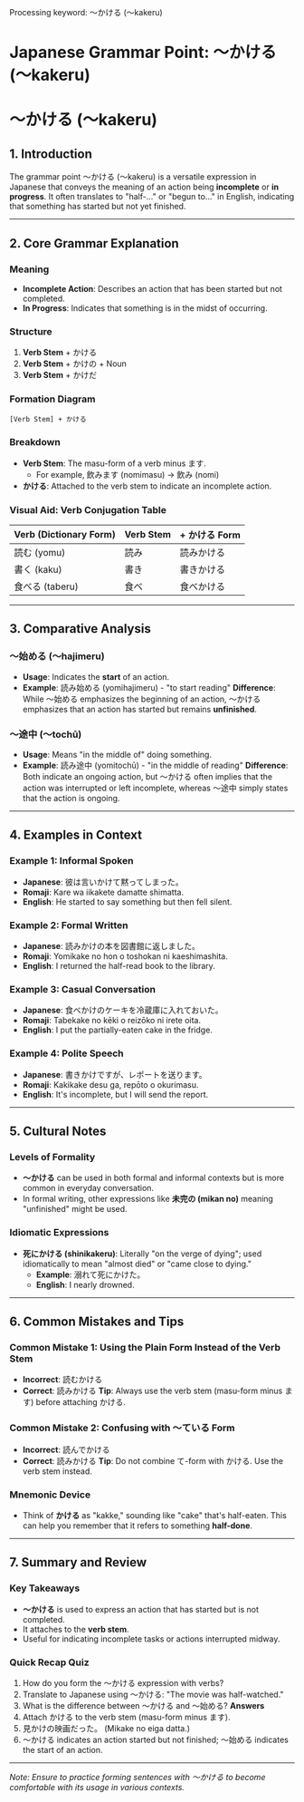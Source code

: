 Processing keyword: ～かける (〜kakeru)
# Japanese Grammar Point: ～かける (〜kakeru)
# ～かける (〜kakeru)
## 1. Introduction
The grammar point ～かける (〜kakeru) is a versatile expression in Japanese that conveys the meaning of an action being **incomplete** or **in progress**. It often translates to "half-..." or "begun to..." in English, indicating that something has started but not yet finished.

---
## 2. Core Grammar Explanation
### Meaning
- **Incomplete Action**: Describes an action that has been started but not completed.
- **In Progress**: Indicates that something is in the midst of occurring.
### Structure
1. **Verb Stem** + かける
2. **Verb Stem** + かけの + Noun
3. **Verb Stem** + かけだ
### Formation Diagram
```
[Verb Stem] + かける
```
### Breakdown
- **Verb Stem**: The masu-form of a verb minus ます.
  - For example, 飲みます (nomimasu) → 飲み (nomi)
- **かける**: Attached to the verb stem to indicate an incomplete action.
### Visual Aid: Verb Conjugation Table
| Verb (Dictionary Form) | Verb Stem | + かける Form |
|------------------------|-----------|---------------|
| 読む (yomu)            | 読み      | 読みかける    |
| 書く (kaku)            | 書き      | 書きかける    |
| 食べる (taberu)        | 食べ      | 食べかける    |
---
## 3. Comparative Analysis
### ～始める (〜hajimeru)
- **Usage**: Indicates the **start** of an action.
- **Example**: 読み始める (yomihajimeru) - "to start reading"
**Difference**: While ～始める emphasizes the beginning of an action, ～かける emphasizes that an action has started but remains **unfinished**.
### ～途中 (〜tochū)
- **Usage**: Means "in the middle of" doing something.
- **Example**: 読み途中 (yomitochū) - "in the middle of reading"
**Difference**: Both indicate an ongoing action, but ～かける often implies that the action was interrupted or left incomplete, whereas ～途中 simply states that the action is ongoing.
---
## 4. Examples in Context
### Example 1: Informal Spoken
- **Japanese**: 彼は言いかけて黙ってしまった。
- **Romaji**: Kare wa iikakete damatte shimatta.
- **English**: He started to say something but then fell silent.
### Example 2: Formal Written
- **Japanese**: 読みかけの本を図書館に返しました。
- **Romaji**: Yomikake no hon o toshokan ni kaeshimashita.
- **English**: I returned the half-read book to the library.
### Example 3: Casual Conversation
- **Japanese**: 食べかけのケーキを冷蔵庫に入れておいた。
- **Romaji**: Tabekake no kēki o reizōko ni irete oita.
- **English**: I put the partially-eaten cake in the fridge.
### Example 4: Polite Speech
- **Japanese**: 書きかけですが、レポートを送ります。
- **Romaji**: Kakikake desu ga, repōto o okurimasu.
- **English**: It's incomplete, but I will send the report.
---
## 5. Cultural Notes
### Levels of Formality
- **～かける** can be used in both formal and informal contexts but is more common in everyday conversation.
- In formal writing, other expressions like **未完の (mikan no)** meaning "unfinished" might be used.
### Idiomatic Expressions
- **死にかける (shinikakeru)**: Literally "on the verge of dying"; used idiomatically to mean "almost died" or "came close to dying."
  - **Example**: 溺れて死にかけた。
  - **English**: I nearly drowned.
---
## 6. Common Mistakes and Tips
### Common Mistake 1: Using the Plain Form Instead of the Verb Stem
- **Incorrect**: 読むかける
- **Correct**: 読みかける
**Tip**: Always use the verb stem (masu-form minus ます) before attaching かける.
### Common Mistake 2: Confusing with ～ている Form
- **Incorrect**: 読んでかける
- **Correct**: 読みかける
**Tip**: Do not combine て-form with かける. Use the verb stem instead.
### Mnemonic Device
- Think of **かける** as "kakke," sounding like "cake" that's half-eaten. This can help you remember that it refers to something **half-done**.
---
## 7. Summary and Review
### Key Takeaways
- **～かける** is used to express an action that has started but is not completed.
- It attaches to the **verb stem**.
- Useful for indicating incomplete tasks or actions interrupted midway.
### Quick Recap Quiz
1. How do you form the ～かける expression with verbs?
2. Translate to Japanese using ～かける: "The movie was half-watched."
3. What is the difference between ～かける and ～始める?
**Answers**
1. Attach かける to the verb stem (masu-form minus ます).
2. 見かけの映画だった。 (Mikake no eiga datta.)
3. ～かける indicates an action started but not finished; ～始める indicates the start of an action.
---
*Note: Ensure to practice forming sentences with ～かける to become comfortable with its usage in various contexts.*
